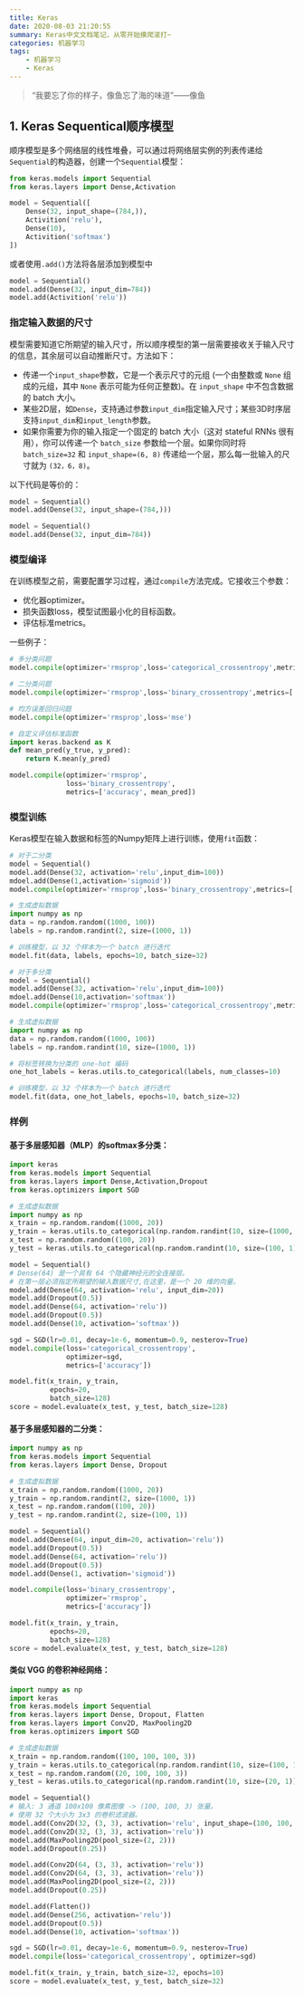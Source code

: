 ```yaml
---
title: Keras
date: 2020-08-03 21:20:55
summary: Keras中文文档笔记，从零开始摸爬滚打~
categories: 机器学习
tags: 
	- 机器学习
	- Keras
---
```


> “我要忘了你的样子，像鱼忘了海的味道”——像鱼

## 1. Keras Sequentical顺序模型

顺序模型是多个网络层的线性堆叠，可以通过将网络层实例的列表传递给`Sequential`的构造器，创建一个`Sequential`模型：

```python
from keras.models import Sequential
from keras.layers import Dense,Activation

model = Sequential([
    Dense(32, input_shape=(784,)),
    Activition('relu'),
    Dense(10),
    Activition('softmax')
])
```

或者使用`.add()`方法将各层添加到模型中

```python
model = Sequential()
model.add(Dense(32, input_dim=784))
model.add(Activition('relu'))
```

### 指定输入数据的尺寸

模型需要知道它所期望的输入尺寸，所以顺序模型的第一层需要接收关于输入尺寸的信息，其余层可以自动推断尺寸。方法如下：

- 传递一个`input_shape`参数，它是一个表示尺寸的元组 (一个由整数或 `None` 组成的元组，其中 `None` 表示可能为任何正整数)。在 `input_shape` 中不包含数据的 batch 大小。
- 某些2D层，如`Dense`，支持通过参数`input_dim`指定输入尺寸；某些3D时序层支持`input_dim`和`input_length`参数。
- 如果你需要为你的输入指定一个固定的 batch 大小（这对 stateful RNNs 很有用），你可以传递一个 `batch_size` 参数给一个层。如果你同时将 `batch_size=32` 和 `input_shape=(6, 8)` 传递给一个层，那么每一批输入的尺寸就为 `(32，6，8)`。

以下代码是等价的：

```python
model = Sequential()
model.add(Dense(32, input_shape=(784,)))
```

```python
model = Sequential()
model.add(Dense(32, input_dim=784))
```

### 模型编译

在训练模型之前，需要配置学习过程，通过`compile`方法完成。它接收三个参数：

- 优化器optimizer。
- 损失函数loss，模型试图最小化的目标函数。
- 评估标准metrics。

一些例子：

```python
# 多分类问题
model.compile(optimizer='rmsprop',loss='categorical_crossentropy',metrics=['accuracy'])

# 二分类问题
model.compile(optimizer='rmsprop',loss='binary_crossentropy',metrics=['accuracy'])

# 均方误差回归问题
model.compile(optimizer='rmsprop',loss='mse')

# 自定义评估标准函数
import keras.backend as K
def mean_pred(y_true, y_pred):
    return K.mean(y_pred)

model.compile(optimizer='rmsprop',
              loss='binary_crossentropy',
              metrics=['accuracy', mean_pred])
```

### 模型训练

Keras模型在输入数据和标签的Numpy矩阵上进行训练，使用`fit`函数：

```python
# 对于二分类
model = Sequential()
model.add(Dense(32, activation='relu',input_dim=100))
mdoel.add(Dense(1,activation='sigmoid'))
model.compile(optimizer='rmsprop',loss='binary_crossentropy',metrics=['accuracy'])

# 生成虚拟数据
import numpy as np
data = np.random.random((1000, 100))
labels = np.random.randint(2, size=(1000, 1))

# 训练模型，以 32 个样本为一个 batch 进行迭代
model.fit(data, labels, epochs=10, batch_size=32)
```

```python
# 对于多分类
model = Sequential()
model.add(Dense(32, activation='relu',input_dim=100))
mdoel.add(Dense(10,activation='softmax'))
model.compile(optimizer='rmsprop',loss='categorical_crossentropy',metrics=['accuracy'])

# 生成虚拟数据
import numpy as np
data = np.random.random((1000, 100))
labels = np.random.randint(10, size=(1000, 1))

# 将标签转换为分类的 one-hot 编码
one_hot_labels = keras.utils.to_categorical(labels, num_classes=10)

# 训练模型，以 32 个样本为一个 batch 进行迭代
model.fit(data, one_hot_labels, epochs=10, batch_size=32)
```

### 样例

#### 基于多层感知器（MLP）的softmax多分类：

```python
import keras
from keras.models import Sequential
from keras.layers import Dense,Activation,Dropout
from keras.optimizers import SGD

# 生成虚拟数据
import numpy as np
x_train = np.random.random((1000, 20))
y_train = keras.utils.to_categorical(np.random.randint(10, size=(1000, 1)), num_classes=10)
x_test = np.random.random((100, 20))
y_test = keras.utils.to_categorical(np.random.randint(10, size=(100, 1)), num_classes=10)

model = Sequential()
# Dense(64) 是一个具有 64 个隐藏神经元的全连接层。
# 在第一层必须指定所期望的输入数据尺寸,在这里，是一个 20 维的向量。
model.add(Dense(64, activation='relu', input_dim=20))
model.add(Dropout(0.5))
model.add(Dense(64, activation='relu'))
model.add(Dropout(0.5))
model.add(Dense(10, activation='softmax'))

sgd = SGD(lr=0.01, decay=1e-6, momentum=0.9, nesterov=True)
model.compile(loss='categorical_crossentropy',
              optimizer=sgd,
              metrics=['accuracy'])

model.fit(x_train, y_train,
          epochs=20,
          batch_size=128)
score = model.evaluate(x_test, y_test, batch_size=128)
```

#### 基于多层感知器的二分类：

```python
import numpy as np
from keras.models import Sequential
from keras.layers import Dense, Dropout

# 生成虚拟数据
x_train = np.random.random((1000, 20))
y_train = np.random.randint(2, size=(1000, 1))
x_test = np.random.random((100, 20))
y_test = np.random.randint(2, size=(100, 1))

model = Sequential()
model.add(Dense(64, input_dim=20, activation='relu'))
model.add(Dropout(0.5))
model.add(Dense(64, activation='relu'))
model.add(Dropout(0.5))
model.add(Dense(1, activation='sigmoid'))

model.compile(loss='binary_crossentropy',
              optimizer='rmsprop',
              metrics=['accuracy'])

model.fit(x_train, y_train,
          epochs=20,
          batch_size=128)
score = model.evaluate(x_test, y_test, batch_size=128)

```

#### 类似 VGG 的卷积神经网络：

```python
import numpy as np
import keras
from keras.models import Sequential
from keras.layers import Dense, Dropout, Flatten
from keras.layers import Conv2D, MaxPooling2D
from keras.optimizers import SGD

# 生成虚拟数据
x_train = np.random.random((100, 100, 100, 3))
y_train = keras.utils.to_categorical(np.random.randint(10, size=(100, 1)), num_classes=10)
x_test = np.random.random((20, 100, 100, 3))
y_test = keras.utils.to_categorical(np.random.randint(10, size=(20, 1)), num_classes=10)

model = Sequential()
# 输入: 3 通道 100x100 像素图像 -> (100, 100, 3) 张量。
# 使用 32 个大小为 3x3 的卷积滤波器。
model.add(Conv2D(32, (3, 3), activation='relu', input_shape=(100, 100, 3)))
model.add(Conv2D(32, (3, 3), activation='relu'))
model.add(MaxPooling2D(pool_size=(2, 2)))
model.add(Dropout(0.25))

model.add(Conv2D(64, (3, 3), activation='relu'))
model.add(Conv2D(64, (3, 3), activation='relu'))
model.add(MaxPooling2D(pool_size=(2, 2)))
model.add(Dropout(0.25))

model.add(Flatten())
model.add(Dense(256, activation='relu'))
model.add(Dropout(0.5))
model.add(Dense(10, activation='softmax'))

sgd = SGD(lr=0.01, decay=1e-6, momentum=0.9, nesterov=True)
model.compile(loss='categorical_crossentropy', optimizer=sgd)

model.fit(x_train, y_train, batch_size=32, epochs=10)
score = model.evaluate(x_test, y_test, batch_size=32)
```









































